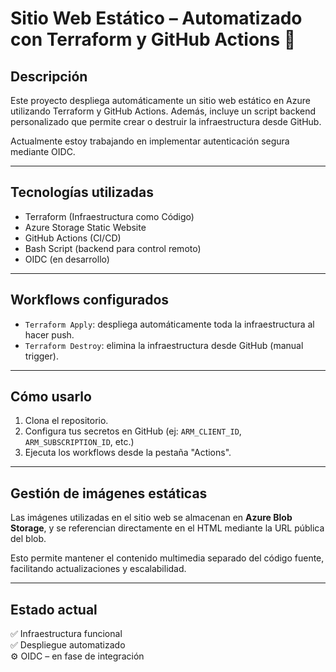 # Sitio Web Estático – Automatizado con Terraform y GitHub Actions 🚀

## Descripción

Este proyecto despliega automáticamente un sitio web estático en Azure utilizando Terraform y GitHub Actions. Además, incluye un script backend personalizado que permite crear o destruir la infraestructura desde GitHub.

Actualmente estoy trabajando en implementar autenticación segura mediante OIDC.

---

## Tecnologías utilizadas

- Terraform (Infraestructura como Código)
- Azure Storage Static Website
- GitHub Actions (CI/CD)
- Bash Script (backend para control remoto)
- OIDC (en desarrollo)

---

## Workflows configurados

- `Terraform Apply`: despliega automáticamente toda la infraestructura al hacer push.
- `Terraform Destroy`: elimina la infraestructura desde GitHub (manual trigger).

---

## Cómo usarlo

1. Clona el repositorio.
2. Configura tus secretos en GitHub (ej: `ARM_CLIENT_ID`, `ARM_SUBSCRIPTION_ID`, etc.)
3. Ejecuta los workflows desde la pestaña "Actions".

---

## Gestión de imágenes estáticas

Las imágenes utilizadas en el sitio web se almacenan en **Azure Blob Storage**, y se referencian directamente en el HTML mediante la URL pública del blob.

Esto permite mantener el contenido multimedia separado del código fuente, facilitando actualizaciones y escalabilidad.

---

## Estado actual

✅ Infraestructura funcional  
✅ Despliegue automatizado  
⚙️ OIDC – en fase de integración  
